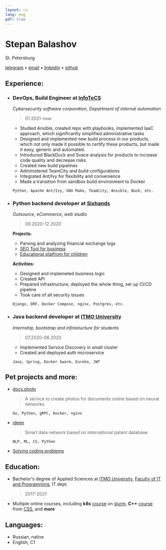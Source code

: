 ```yaml
---
layout: cv
lang: eng
pdf: true
---
```

# Stepan Balashov

St. Petersburg

[telegram](https://tg.me/StBalashov) • [email](mailto:stbalashov@gmail.com) • [linkedin](https://www.linkedin.com/in/stbalashov) • [github](https://github.com/StBalashov)

## Experience:

- ### DevOps, Build Engineer at [InfoTeCS](https://infotecs.ru/)
    *Cybersecurity software corporation, Department of internal automation*
    
    > 01.2021-now

    - Studied Ansible, created repo with playbooks, implemented IaaC approach, which significantly simplified administrative tasks
    - Designed and implemented new build process in our products, which not only made it possible to certify these products, but made it easy, generic and automated.
    - Introduced BlackDuck and Svace analysis for products to increase code quality and decrease risks 
    - Created new build pipelines
    - Administered TeamCity and build configurations
    - Integrated Ant/Ivy for flexibility and convenience
    - Made a transition from sandbox build environment to Docker  
    
    ```
    Python, Apache Ant/Ivy, GNU Make, TeamCity, Ansible, Bash, etc.
    ```  

- ### Python backend developer at [Sixhands](https://sixhands.co/)
    *Outsource, eCommerce, web studio*

    > 09.2020-12.2020

    **Projects:**

    - Parsing and analyzing financial exchange logs
    - [SEO Tool for business](localranktracker.com)
    - [Educational platfrom for children](uchisigrai.ru)

    **Activities:**

    - Designed and implemeted business logic 
    - Created API
    - Prepared infrastructure, deployed the whole thing, set up CI/CD pipeline  
    - Took care of all security issues

    ```
    Django, DRF, Docker Compose, nginx, Postgres, etc.
    ```


- ### Java backend developer at [ITMO University](https://en.itmo.ru)
    *Internship, bootstrap and infrastucture for students*

    > 07.2020-08.2020

    - Implemented Service Discovery in small cluster
    - Created and deployed auth microservice  

    ```
    Java, Spring, Docker Swarm, Eureka, JWT
    ```

## Pet projects and more:
- [docs.photo](https://docs.photo/)
    > A service to create photos for documents online based on neural networks  
    ```
    Go, Python, gRPC, Docker, nginx
    ``` 
- [ideen](https://ideen.ai/)
    > Smart data network based on international patent database  
    ```
    NLP, ML, CS, Python
    ```
- [Solving coding problems](https://binarysearch.com/@/StBalashov)
    
## Education:

- Bachelor's degree of Applied Sciences at [ITMO University](https://en.itmo.ru), [Faculty of IT and Programming](https://en.itmo.ru/en/faculty/7/fakultet_informacionnyh_tehnologiy_i_programmirovaniya.htm), IT dept. 
    >2017-2021

- Multiple online courses, including **k8s** [course](https://edu.slurm.io/courses/slurm-school-k8s-dev) on [slurm](https://edu.slurm.io/), **C++** [course](https://stepik.org/course/7) from [CSS](https://compscicenter.ru/), and **more** 


## Languages:
- Russian, native
- English, C1 